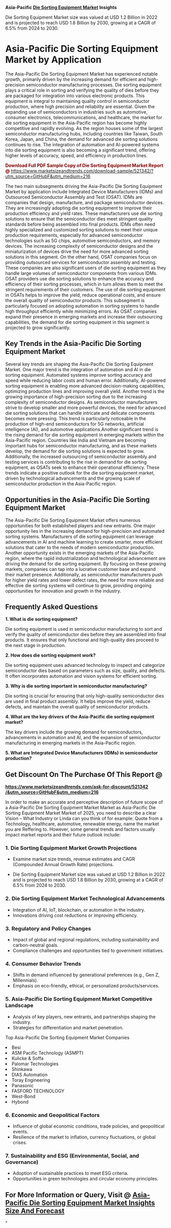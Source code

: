 <p><strong>Asia-Pacific&nbsp;<a href=""https://www.marketsizeandtrends.com/download-sample/521342/&amp;utm_source=GitHubF&amp;utm_medium=216"">Die Sorting Equipment Market</a> Insights</strong></p><p>Die Sorting Equipment Market size was valued at USD 1.2 Billion in 2022 and is projected to reach USD 1.8 Billion by 2030, growing at a CAGR of 6.5% from 2024 to 2030.</p><p><h1>Asia-Pacific Die Sorting Equipment Market by Application</h1><p>The Asia-Pacific Die Sorting Equipment Market has experienced notable growth, primarily driven by the increasing demand for efficient and high-precision semiconductor manufacturing processes. Die sorting equipment plays a critical role in sorting and verifying the quality of dies before they are packaged for integration into various electronic products. This equipment is integral to maintaining quality control in semiconductor production, where high precision and reliability are essential. Given the expanding use of semiconductors in industries such as automotive, consumer electronics, telecommunications, and healthcare, the market for die sorting equipment in the Asia-Pacific region has become highly competitive and rapidly evolving. As the region houses some of the largest semiconductor manufacturing hubs, including countries like Taiwan, South Korea, Japan, and China, the demand for advanced die sorting solutions continues to rise. The integration of automation and AI-powered systems into die sorting equipment is also becoming a significant trend, offering higher levels of accuracy, speed, and efficiency in production lines. <p><strong><span style="color: #800000;">Download Full PDF Sample Copy of Die Sorting Equipment Market Report @</span>&nbsp;</strong><a href="https://www.marketsizeandtrends.com/download-sample/521342/?utm_source=GitHubF&amp;utm_medium=216" target="_blank">https://www.marketsizeandtrends.com/download-sample/521342/?utm_source=GitHubF&amp;utm_medium=216</a></p></p><p>The two main subsegments driving the Asia-Pacific Die Sorting Equipment Market by application include Integrated Device Manufacturers (IDMs) and Outsourced Semiconductor Assembly and Test (OSAT). IDMs are companies that design, manufacture, and package semiconductor devices. They are increasingly adopting die sorting equipment to improve their production efficiency and yield rates. These manufacturers use die sorting solutions to ensure that the semiconductor dies meet stringent quality standards before being assembled into final products. IDMs often need highly specialized and customized sorting solutions to meet their unique production requirements, especially for advanced semiconductor technologies such as 5G chips, automotive semiconductors, and memory devices. The increasing complexity of semiconductor designs and the miniaturization of devices drive the need for more advanced sorting solutions in this segment. On the other hand, OSAT companies focus on providing outsourced services for semiconductor assembly and testing. These companies are also significant users of die sorting equipment as they handle large volumes of semiconductor components from various IDMs. OSAT providers use die sorting solutions to enhance the accuracy and efficiency of their sorting processes, which in turn allows them to meet the stringent requirements of their customers. The use of die sorting equipment in OSATs helps to improve the yield, reduce operational costs, and ensure the overall quality of semiconductor products. This subsegment is particularly focused on adopting automation in sorting systems to handle high throughput efficiently while minimizing errors. As OSAT companies expand their presence in emerging markets and increase their outsourcing capabilities, the demand for die sorting equipment in this segment is projected to grow significantly.</p><h2>Key Trends in the Asia-Pacific Die Sorting Equipment Market</h2><p>Several key trends are shaping the Asia-Pacific Die Sorting Equipment Market. One major trend is the integration of automation and AI in die sorting equipment. Automated systems improve sorting accuracy and speed while reducing labor costs and human error. Additionally, AI-powered sorting equipment is enabling more advanced decision-making capabilities, optimizing production lines and improving overall yield. Another trend is the growing importance of high-precision sorting due to the increasing complexity of semiconductor designs. As semiconductor manufacturers strive to develop smaller and more powerful devices, the need for advanced die sorting solutions that can handle intricate and delicate components becomes more pressing. This trend is particularly noticeable in the production of high-end semiconductors for 5G networks, artificial intelligence (AI), and automotive applications.Another significant trend is the rising demand for die sorting equipment in emerging markets within the Asia-Pacific region. Countries like India and Vietnam are becoming important hubs for semiconductor manufacturing, and as these markets develop, the demand for die sorting solutions is expected to grow. Additionally, the increased outsourcing of semiconductor assembly and testing services is contributing to the rise in demand for die sorting equipment, as OSATs seek to enhance their operational efficiency. These trends indicate a positive outlook for the die sorting equipment market, driven by technological advancements and the growing scale of semiconductor production in the Asia-Pacific region.</p><h2>Opportunities in the Asia-Pacific Die Sorting Equipment Market</h2><p>The Asia-Pacific Die Sorting Equipment Market offers numerous opportunities for both established players and new entrants. One major opportunity lies in the increasing demand for high-precision and automated sorting systems. Manufacturers of die sorting equipment can leverage advancements in AI and machine learning to create smarter, more efficient solutions that cater to the needs of modern semiconductor production. Another opportunity exists in the emerging markets of the Asia-Pacific region, where the rapid industrialization and technological advancement are driving the demand for die sorting equipment. By focusing on these growing markets, companies can tap into a lucrative customer base and expand their market presence. Additionally, as semiconductor manufacturers push for higher yield rates and lower defect rates, the need for more reliable and effective die sorting systems will continue to grow, providing ongoing opportunities for innovation and growth in the industry.</p><h2>Frequently Asked Questions</h2><p><b>1. What is die sorting equipment?</b></p><p>Die sorting equipment is used in semiconductor manufacturing to sort and verify the quality of semiconductor dies before they are assembled into final products. It ensures that only functional and high-quality dies proceed to the next stage in production.</p><p><b>2. How does die sorting equipment work?</b></p><p>Die sorting equipment uses advanced technology to inspect and categorize semiconductor dies based on parameters such as size, quality, and defects. It often incorporates automation and vision systems for efficient sorting.</p><p><b>3. Why is die sorting important in semiconductor manufacturing?</b></p><p>Die sorting is crucial for ensuring that only high-quality semiconductor dies are used in final product assembly. It helps improve the yield, reduce defects, and maintain the overall quality of semiconductor products.</p><p><b>4. What are the key drivers of the Asia-Pacific die sorting equipment market?</b></p><p>The key drivers include the growing demand for semiconductors, advancements in automation and AI, and the expansion of semiconductor manufacturing in emerging markets in the Asia-Pacific region.</p><p><b>5. What are Integrated Device Manufacturers (IDMs) in semiconductor production?</b></p></p><h2><strong>Get Discount On The Purchase Of This Report @&nbsp;</strong></h2><p><strong><a href=""https://www.marketsizeandtrends.com/ask-for-discount/521342/&amp;utm_source=GitHubF&amp;utm_medium=216"" target=""_blank"">https://www.marketsizeandtrends.com/ask-for-discount/521342<br />/&amp;utm_source=GitHubF&amp;utm_medium=216</a></strong></p><p>In order to make an accurate and perceptive description of future scope of a Asia-Pacific&nbsp;Die Sorting Equipment Market Market as Asia-Pacific&nbsp;Die Sorting Equipment Market Market of 2025, you need to describe a clear Vision &ndash; What Industry or Linda can you think of for example: Quote from a Technology, healthcare, automotive, renewable energy, name the market you are Reffering to. However, some general trends and factors usually impact market reports and their future outlook include:</p><h3>1.&nbsp;<strong>Die Sorting Equipment Market Growth Projections</strong></h3><ul><li>Examine market size trends, revenue estimates and CAGR (Compounded Annual Growth Rate) projections.</li><li><p>Die Sorting Equipment Market size was valued at USD 1.2 Billion in 2022 and is projected to reach USD 1.8 Billion by 2030, growing at a CAGR of 6.5% from 2024 to 2030.</p></li></ul><h3>2.&nbsp;<strong>Die Sorting Equipment Market Technological Advancements</strong></h3><ul><li>Integration of AI, IoT, blockchain, or automation in the industry.</li><li>Innovations driving cost reductions or improving efficiency.</li></ul><h3>3.&nbsp;<strong>Regulatory and Policy Changes</strong></h3><ul><li>Impact of global and regional regulations, including sustainability and carbon-neutral goals.</li><li>Compliance challenges and opportunities tied to government initiatives.</li></ul><h3>4.&nbsp;<strong>Consumer Behavior Trends</strong></h3><ul><li>Shifts in demand influenced by generational preferences (e.g., Gen Z, Millennials).</li><li>Emphasis on eco-friendly, ethical, or personalized products/services.</li></ul><h3>5.&nbsp;<strong>Asia-Pacific Die Sorting Equipment Market Competitive Landscape</strong></h3><ul><li>Analysis of key players, new entrants, and partnerships shaping the industry.</li><li>Strategies for differentiation and market penetration.</li></ul><p data-pm-slice=""1 1 []"">Top Asia-Pacific Die Sorting Equipment Market Companies</p><div data-test-id=""""><p><li>Besi</li><li> ASM Pacific Technology (ASMPT)</li><li> Kulicke & Soffa</li><li> Palomar Technologies</li><li> Shinkawa</li><li> DIAS Automation</li><li> Toray Engineering</li><li> Panasonic</li><li> FASFORD TECHNOLOGY</li><li> West-Bond</li><li> Hybond</li></p></div><h3>6.&nbsp;<strong>Economic and Geopolitical Factors</strong></h3><ul><li>Influence of global economic conditions, trade policies, and geopolitical events.</li><li>Resilience of the market to inflation, currency fluctuations, or global crises.</li></ul><h3>7.&nbsp;<strong>Sustainability and ESG (Environmental, Social, and Governance)</strong></h3><ul><li>Adoption of sustainable practices to meet ESG criteria.</li><li>Opportunities in green technologies and circular economy principles.</li></ul><h2><strong>For More Information or Query, Visit @&nbsp;</strong><a href=""https://www.verifiedmarketreports.com/product/die-sorting-equipment-market-size-and-forecast/"" target=""_blank"">Asia-Pacific Die Sorting Equipment Market Insights Size And Forecast</a></h2>"
